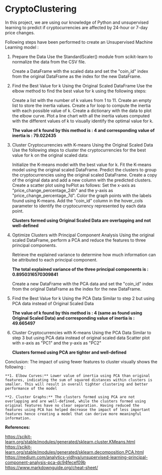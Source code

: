 # CryptoClustering

In this project, we are using our knowledge of Python and unsupervised learning to predict if cryptocurrencies are affected by 24-hour or 7-day price changes.

Following steps have been performed to create an Unsupervised Machine Learning model :

1. Prepare the Data
   Use the StandardScaler() module from scikit-learn to normalize the data from the CSV file.

   Create a DataFrame with the scaled data and set the "coin_id" index from the original DataFrame as the index for the new DataFrame.

2. Find the Best Value for k Using the Original Scaled DataFrame
   Use the elbow method to find the best value for k using the following steps:

   Create a list with the number of k values from 1 to 11.
   Create an empty list to store the inertia values.
   Create a for loop to compute the inertia with each possible value of k.
   Create a dictionary with the data to plot the elbow curve.
   Plot a line chart with all the inertia values computed with the different values of k to visually identify the optimal value for k.

   **The value of k found by this method is : 4 and corresponding value of inertia is : 79.022435**

3. Cluster Cryptocurrencies with K-means Using the Original Scaled Data
   Use the following steps to cluster the cryptocurrencies for the best value for k on the original scaled data:

   Initialize the K-means model with the best value for k.
   Fit the K-means model using the original scaled DataFrame.
   Predict the clusters to group the cryptocurrencies using the original scaled DataFrame.
   Create a copy of the original data and add a new column with the predicted clusters.
   Create a scatter plot using hvPlot as follows:
   Set the x-axis as "price_change_percentage_24h" and the y-axis as "price_change_percentage_7d".
   Color the graph points with the labels found using K-means.
   Add the "coin_id" column in the hover_cols parameter to identify the cryptocurrency represented by each data point.

   **Clusters formed using Original Scaled Data are overlapping and not well-defined**

4. Optimize Clusters with Principal Component Analysis
   Using the original scaled DataFrame, perform a PCA and reduce the features to three principal components.

   Retrieve the explained variance to determine how much information can be attributed to each principal component.

   **The total explained variance of the three principal components is : 0.8950316570309841**

   Create a new DataFrame with the PCA data and set the "coin_id" index from the original DataFrame as the index for the new DataFrame.

5. Find the Best Value for k Using the PCA Data
   Similar to step 2 but using PCA data instead of Original Scaled Data

   **The value of k found by this method is : 4 (same as found using Original Scaled Data) and corresponding value of inertia is : 49.665497**

6. Cluster Cryptocurrencies with K-means Using the PCA Data
   Similar to step 3 but using PCA data instead of original scaled data
   Scatter plot with x-axis as "PC1" and the y-axis as "PC2"

   **Clusters formed using PCA are tighter and well-defined**

Conclusion: The impact of using fewer features to cluster visually shows the following :

    **1. Elbow Curves:** Lower value of inertia using PCA than original features, indicating the sum of squared distances within clusters is smaller. This will result in overall tighter clustering and better performance of the model

    **2. Cluster Graphs:** The clusters formed using PCA are not overlapping and are well-defined, while the clusters formed using original features have no clear separation. Having reduced the features using PCA has helped decrease the impact of less important features hence creating a model that can derive more meaningful information.

**References:**

https://scikit-learn.org/stable/modules/generated/sklearn.cluster.KMeans.html
https://scikit-learn.org/stable/modules/generated/sklearn.decomposition.PCA.html
https://medium.com/analytics-vidhya/unsupervised-learning-principal-component-analysis-pca-dc94fecef09b
https://www.markdownguide.org/cheat-sheet/
